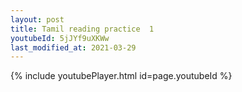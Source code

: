 ```yaml
---
layout: post
title: Tamil reading practice  1
youtubeId: 5jJYf9uXKWw
last_modified_at: 2021-03-29
---
```

 
 

 
 
 
 


{% include youtubePlayer.html id=page.youtubeId %}
 
